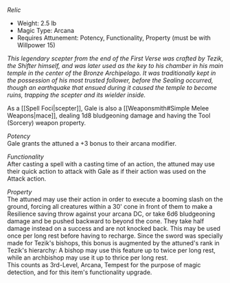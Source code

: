 _Relic_
 
- Weight: 2.5 lb
- Magic Type: Arcana
- Requires Attunement: Potency, Functionality, Property (must be with Willpower 15)
 
_This legendary scepter from the end of the First Verse was crafted by Tezik, the Shifter himself, and was later used as the key to his chamber in his main temple in the center of the Bronze Archipelago. It was traditionally kept in the possession of his most trusted follower, before the Sealing occurred, though an earthquake that ensued during it caused the temple to become ruins, trapping the scepter and its wielder inside._
 
As a [[Spell Foci|scepter]], Gale is also a [[Weaponsmith#Simple Melee Weapons|mace]], dealing 1d8 bludgeoning damage and having the Tool (Sorcery) weapon property.
 
_Potency_  
Gale grants the attuned a +3 bonus to their arcana modifier.
 
_Functionality_  
After casting a spell with a casting time of an action, the attuned may use their quick action to attack with Gale as if their action was used on the Attack action.
 
_Property_  
The attuned may use their action in order to execute a booming slash on the ground, forcing all creatures within a 30' cone in front of them to make a Resilience saving throw against your arcana DC, or take 6d6 bludgeoning damage and be pushed backward to beyond the cone. They take half damage instead on a success and are not knocked back. This may be used once per long rest before having to recharge. Since the sword was specially made for Tezik's bishops, this bonus is augmented by the attuned's rank in Tezik's hierarchy: A bishop may use this feature up to twice per long rest, while an archbishop may use it up to thrice per long rest.  
This counts as 3rd-Level, Arcana, Tempest for the purpose of magic detection, and for this item's functionality upgrade.